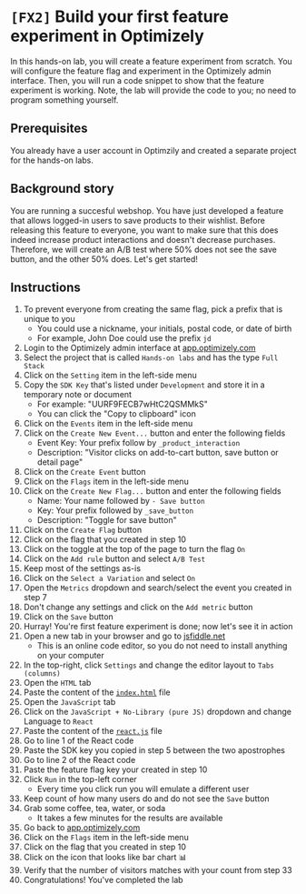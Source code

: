# `[FX2]` Build your first feature experiment in Optimizely

In this hands-on lab, you will create a feature experiment from scratch. You will configure the feature flag and experiment in the Optimizely admin interface. Then, you will run a code snippet to show that the feature experiment is working. Note, the lab will provide the code to you; no need to program something yourself.

## Prerequisites

You already have a user account in Optimzily and created a separate project for the hands-on labs.

## Background story

You are running a succesful webshop. You have just developed a feature that allows logged-in users to save products to their wishlist. Before releasing this feature to everyone, you want to make sure that this does indeed increase product interactions and doesn't decrease purchases. Therefore, we will create an A/B test where 50% does not see the save button, and the other 50% does. Let's get started!

## Instructions

1. To prevent everyone from creating the same flag, pick a prefix that is unique to you
    - You could use a nickname, your initials, postal code, or date of birth
    - For example, John Doe could use the prefix `jd`
1. Login to the Optimizely admin interface at [app.optimizely.com](https://app.optimizely.com/)
1. Select the project that is called `Hands-on labs` and has the type `Full Stack`
1. Click on the `Setting` item in the left-side menu
1. Copy the `SDK Key` that's listed under `Development` and store it in a temporary note or document
    - For example: "UURF9FECB7wHtC2QSMMkS"
    - You can click the "Copy to clipboard" icon
1. Click on the `Events` item in the left-side menu
1. Click on the `Create New Event...` button and enter the following fields
    - Event Key: Your prefix follow by `_product_interaction`
    - Description: "Visitor clicks on add-to-cart button, save button or detail page"
1. Click on the `Create Event` button
1. Click on the `Flags` item in the left-side menu
1. Click on the `Create New Flag...` button and enter the following fields
    - Name: Your name followed by `- Save button`
    - Key: Your prefix followed by `_save_button`
    - Description: "Toggle for save button"
1. Click on the `Create Flag` button
1. Click on the flag that you created in step 10
1. Click on the toggle at the top of the page to turn the flag `On`
1. Click on the `Add rule` button and select `A/B Test`
1. Keep most of the settings as-is
1. Click on the `Select a Variation` and select `On`
1. Open the `Metrics` dropdown and search/select the event you created in step 7
1. Don't change any settings and click on the `Add metric` button
1. Click on the `Save` button
1. Hurray! You're first feature experiment is done; now let's see it in action
1. Open a new tab in your browser and go to [jsfiddle.net](https://jsfiddle.net/)
    - This is an online code editor, so you do not need to install anything on your computer
1. In the top-right, click `Settings` and change the editor layout to `Tabs (columns)`
1. Open the `HTML` tab
1. Paste the content of the [`index.html`](./index.html) file
1. Open the `JavaScript` tab
1. Click on the `JavaScript + No-Library (pure JS)` dropdown and change Language to `React`
1. Paste the content of the [`react.js`](./react.js) file
1. Go to line 1 of the React code
1. Paste the SDK key you copied in step 5 between the two apostrophes
1. Go to line 2 of the React code
1. Paste the feature flag key your created in step 10
1. Click `Run` in the top-left corner
    - Every time you click run you will emulate a different user
1. Keep count of how many users do and do not see the `Save` button
1. Grab some coffee, tea, water, or soda
    - It takes a few minutes for the results are available
1. Go back to [app.optimizely.com](https://app.optimizely.com/)
1. Click on the `Flags` item in the left-side menu
1. Click on the flag that you created in step 10
1. Click on the icon that looks like bar chart :bar_chart:
1. Verify that the number of visitors matches with your count from step 33
1. Congratulations! You've completed the lab